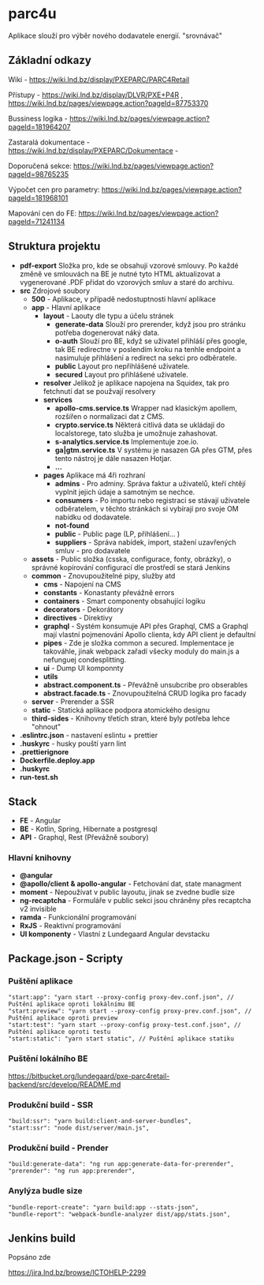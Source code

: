 # parc4u

Aplikace slouží pro výběr nového dodavatele energií. "srovnávač"

## Základní odkazy
Wiki - https://wiki.lnd.bz/display/PXEPARC/PARC4Retail

Přístupy - https://wiki.lnd.bz/display/DLVR/PXE+P4R , https://wiki.lnd.bz/pages/viewpage.action?pageId=87753370

Bussiness logika - https://wiki.lnd.bz/pages/viewpage.action?pageId=181964207

Zastaralá dokumentace - https://wiki.lnd.bz/display/PXEPARC/Dokumentace -

Doporučená sekce: https://wiki.lnd.bz/pages/viewpage.action?pageId=98765235

Výpočet cen pro parametry: https://wiki.lnd.bz/pages/viewpage.action?pageId=181968101

Mapování cen do FE: https://wiki.lnd.bz/pages/viewpage.action?pageId=71241134

## Struktura projektu

- <b>pdf-export</b> Složka pro, kde se obsahují vzorové smlouvy. Po každé změně ve smlouvách na BE je nutné tyto HTML aktualizovat a vygenerované .PDF přidat do vzorových smluv a staré do archivu.
- <b>src</b> Zdrojové soubory
    - <b>500</b> - Aplikace, v případě nedostuptnosti hlavní aplikace
    - <b>app</b> - Hlavní aplikace
      - <b>layout</b> - Laouty dle typu a účelu stránek
        - <b>generate-data</b> Slouží pro prerender, když jsou pro stránku potřeba dogenerovat náký data.
        - <b>o-auth</b> Slouží pro BE, když se uživatel přihláší přes google, tak BE redirectne v poslendím kroku na tenhle endpoint a nasimuluje přihlášení a redirect na sekci pro odběratele.
        - <b>public</b> Layout pro nepřihlášené uživatele.
        - <b>secured</b> Layout pro přihlášené uživatele.
      - <b>resolver</b> Jelikož je aplikace napojena na Squidex, tak pro fetchnutí dat se použvají resolvery
      - <b>services</b>
        - <b>apollo-cms.service.ts</b> Wrapper nad klasickým apollem, rozšířen o normalizaci dat z CMS. 
        - <b>crypto.service.ts</b> Některá citlivá data se ukládají do localstorege, tato služba je umožnuje zahashovat.
        - <b>s-analytics.service.ts</b> Implementuje zoe.io.
        - <b>ga|gtm.service.ts</b> V systému je nasazen GA přes GTM, přes tento nástroj je dále nasazen Hotjar.
        - <b>...</b>
      - <b>pages</b> Aplikace má 4ři rozhraní
        - <b>admins</b> - Pro adminy. Správa faktur a uživatelů, kteří chtějí vyplnit jejich údaje a samotným se nechce.  
        - <b>consumers</b> - Po importu nebo registraci se stávají uživatele odběratelem, v těchto stránkách si vybírají pro svoje OM nabídku od dodavatele. 
        - <b>not-found</b> 
        - <b>public</b> - Public page (LP, přihlášení... )
        - <b>suppliers</b> - Správa nabídek, import, stažení uzavřených smluv - pro dodavatele
    - <b>assets</b> - Public složka (csska, configurace, fonty, obrázky), o správné kopírování configurací dle prostředí se stará Jenkins
    - <b>common</b> - Znovupoužitelné pipy, služby atd
        - <b>cms</b> - Napojení na CMS
        - <b>constants</b> - Konastanty převážně errors
        - <b>containers</b> - Smart componenty obsahující logiku
        - <b>decorators</b> - Dekorátory
        - <b>directives</b> -  Direktivy
        - <b>graphql</b> - Systém konsumuje API přes Graphql, CMS a Graphql mají vlastní pojmenování Apollo clienta, kdy API client je defaultní
        - <b>pipes</b> - Zde je složka common a secured. Implementace je takováhle, jinak webpack zařadí všecky moduly do main.js a nefunguej condesplitting.
        - <b>ui</b> - Dump UI komponnty
        - <b>utils</b> 
        - <b>abstract.component.ts</b> - Převážně unsubcribe pro obserables
        - <b>abstract.facade.ts </b> - Znovupoužitelná CRUD logika pro facady
    - <b>server</b> - Prerender a SSR
    - <b>static</b> - Statická aplikace podpora atomického designu
    - <b>third-sides</b> - Knihovny třetích stran, které byly potřeba lehce "ohnout"
- <b>.eslintrc.json</b> - nastavení eslintu + prettier
- <b>.huskyrc</b> - husky pouští yarn lint
- <b>.prettierignore</b>
- <b>Dockerfile.deploy.app</b>
- <b>.huskyrc</b>
- <b>run-test.sh</b>

## Stack
- <b>FE</b> - Angular
- <b>BE</b> - Kotlin, Spring, Hibernate a postgresql
- <b>API</b> - Graphql, Rest (Převážně soubory)

### Hlavní knihovny
- <b>@angular</b>
- <b>@apollo/client & apollo-angular</b> - Fetchování dat, state managment
- <b>moment</b> - Nepoužívat v public layoutu, jinak se zvedne budle size
- <b>ng-recaptcha</b> - Formuláře v public sekci jsou chráněny přes recaptcha v2 invisible  
- <b>ramda</b> - Funkcionální programování
- <b>RxJS</b> - Reaktivní programování
- <b>UI komponenty</b> - Vlastní z Lundegaard Angular devstacku

## Package.json - Scripty
### Puštění aplikace

    "start:app": "yarn start --proxy-config proxy-dev.conf.json", // Puštění aplikace oproti lokálnímu BE
    "start:preview": "yarn start --proxy-config proxy-prev.conf.json", // Puštění aplikace oproti preview
    "start:test": "yarn start --proxy-config proxy-test.conf.json", // Puštění aplikace oproti testu
    "start:static": "yarn start static", // Puštění aplikace statiku

### Puštění lokálního BE

https://bitbucket.org/lundegaard/pxe-parc4retail-backend/src/develop/README.md


### Produkční build - SSR

    "build:ssr": "yarn build:client-and-server-bundles", 
    "start:ssr": "node dist/server/main.js",

### Produkční build - Prender

    "build:generate-data": "ng run app:generate-data-for-prerender",
    "prerender": "ng run app:prerender",

### Anylýza budle size

    "bundle-report-create": "yarn build:app --stats-json",
    "bundle-report": "webpack-bundle-analyzer dist/app/stats.json",


## Jenkins build
Popsáno zde

https://jira.lnd.bz/browse/ICTOHELP-2299
